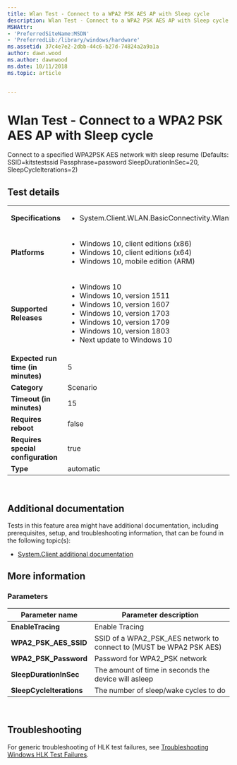 ```yaml
---
title: Wlan Test - Connect to a WPA2 PSK AES AP with Sleep cycle
description: Wlan Test - Connect to a WPA2 PSK AES AP with Sleep cycle
MSHAttr:
- 'PreferredSiteName:MSDN'
- 'PreferredLib:/library/windows/hardware'
ms.assetid: 37c4e7e2-2dbb-44c6-b27d-74824a2a9a1a
author: dawn.wood
ms.author: dawnwood
ms.date: 10/11/2018
ms.topic: article


---
```


# <span id="p_hlk_test.ec6e3701-5e69-48ad-bf4d-e3100c504b2c"></span>Wlan Test - Connect to a WPA2 PSK AES AP with Sleep cycle


Connect to a specified WPA2PSK AES network with sleep resume (Defaults: SSID=kitstestssid Passphrase=password SleepDurationInSec=20, SleepCycleIterations=2)

## Test details
|||
|---|---|
| **Specifications**  | <ul><li>System.Client.WLAN.BasicConnectivity.WlanBasicConnectivity</li></ul> |  
| **Platforms**   | <ul><li>Windows 10, client editions (x86)</li><li>Windows 10, client editions (x64)</li><li>Windows 10, mobile edition (ARM)</li></ul> |
| **Supported Releases** | <ul><li>Windows 10</li><li>Windows 10, version 1511</li><li>Windows 10, version 1607</li><li>Windows 10, version 1703</li><li>Windows 10, version 1709</li><li>Windows 10, version 1803</li><li>Next update to Windows 10</li></ul> |
|**Expected run time (in minutes)**| 5 |
|**Category**| Scenario |
|**Timeout (in minutes)**| 15 |
|**Requires reboot**| false |
|**Requires special configuration**| true |
|**Type**| automatic |

 

## <span id="Additional_documentation"></span><span id="additional_documentation"></span><span id="ADDITIONAL_DOCUMENTATION"></span>Additional documentation


Tests in this feature area might have additional documentation, including prerequisites, setup, and troubleshooting information, that can be found in the following topic(s):

-   [System.Client additional documentation](system-client-additional-documentation.md)

## <span id="More_information"></span><span id="more_information"></span><span id="MORE_INFORMATION"></span>More information


### <span id="Parameters"></span><span id="parameters"></span><span id="PARAMETERS"></span>Parameters

| Parameter name           | Parameter description                                                 |
|--------------------------|-----------------------------------------------------------------------|
| **EnableTracing**        | Enable Tracing                                                        |
| **WPA2\_PSK\_AES\_SSID** | SSID of a WPA2\_PSK\_AES network to connect to (MUST be WPA2 PSK AES) |
| **WPA2\_PSK\_Password**  | Password for WPA2\_PSK network                                        |
| **SleepDurationInSec**   | The amount of time in seconds the device will asleep                  |
| **SleepCycleIterations** | The number of sleep/wake cycles to do                                 |

 

## <span id="Troubleshooting"></span><span id="troubleshooting"></span><span id="TROUBLESHOOTING"></span>Troubleshooting


For generic troubleshooting of HLK test failures, see [Troubleshooting Windows HLK Test Failures](..\user\troubleshooting-windows-hlk-test-failures.md).

 

 






